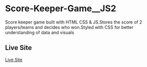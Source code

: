 # Score-Keeper-Game\_\_JS2

Score keeper game built with HTML CSS &amp; JS.Stores the score of 2 players/teams and decides who won.Styled with CSS for better understanding of data and visuals

## Live Site

[Live Site](https://pingpong-scorekeeper-js.netlify.app/)
